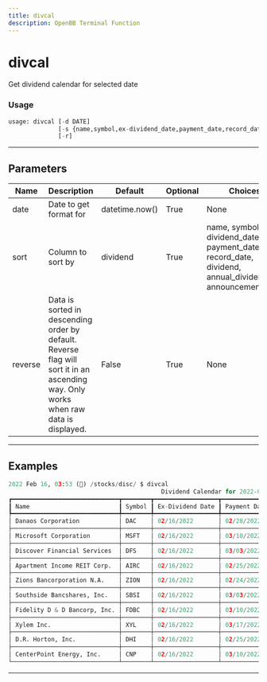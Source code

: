 ```yaml
---
title: divcal
description: OpenBB Terminal Function
---
```


# divcal

Get dividend calendar for selected date

### Usage

```python
usage: divcal [-d DATE]
              [-s {name,symbol,ex-dividend_date,payment_date,record_date,dividend,annual_dividend,announcement_date}]
              [-r]
```

---

## Parameters

| Name | Description | Default | Optional | Choices |
| ---- | ----------- | ------- | -------- | ------- |
| date | Date to get format for | datetime.now() | True | None |
| sort | Column to sort by | dividend | True | name, symbol, ex-dividend_date, payment_date, record_date, dividend, annual_dividend, announcement_date |
| reverse | Data is sorted in descending order by default. Reverse flag will sort it in an ascending way. Only works when raw data is displayed. | False | True | None |
---

## Examples

```python
2022 Feb 16, 03:53 (🦋) /stocks/disc/ $ divcal
                                           Dividend Calendar for 2022-02-16
┏━━━━━━━━━━━━━━━━━━━━━━━━━━━━━━┳━━━━━━━━┳━━━━━━━━━━━━━━━━━━┳━━━━━━━━━━━━━━┳━━━━━━━━━━━━━┳━━━━━━━━━━┳━━━━━━━━━━━━━━━━━┓
┃ Name                         ┃ Symbol ┃ Ex-Dividend Date ┃ Payment Date ┃ Record Date ┃ Dividend ┃ Annual Dividend ┃
┡━━━━━━━━━━━━━━━━━━━━━━━━━━━━━━╇━━━━━━━━╇━━━━━━━━━━━━━━━━━━╇━━━━━━━━━━━━━━╇━━━━━━━━━━━━━╇━━━━━━━━━━╇━━━━━━━━━━━━━━━━━┩
│ Danaos Corporation           │ DAC    │ 02/16/2022       │ 02/28/2022   │ 02/17/2022  │ 0.75     │ 3.00            │
├──────────────────────────────┼────────┼──────────────────┼──────────────┼─────────────┼──────────┼─────────────────┤
│ Microsoft Corporation        │ MSFT   │ 02/16/2022       │ 03/10/2022   │ 02/17/2022  │ 0.62     │ 2.48            │
├──────────────────────────────┼────────┼──────────────────┼──────────────┼─────────────┼──────────┼─────────────────┤
│ Discover Financial Services  │ DFS    │ 02/16/2022       │ 03/03/2022   │ 02/17/2022  │ 0.50     │ 2.00            │
├──────────────────────────────┼────────┼──────────────────┼──────────────┼─────────────┼──────────┼─────────────────┤
│ Apartment Income REIT Corp.  │ AIRC   │ 02/16/2022       │ 02/25/2022   │ 02/17/2022  │ 0.45     │ 1.80            │
├──────────────────────────────┼────────┼──────────────────┼──────────────┼─────────────┼──────────┼─────────────────┤
│ Zions Bancorporation N.A.    │ ZION   │ 02/16/2022       │ 02/24/2022   │ 02/17/2022  │ 0.38     │ 1.52            │
├──────────────────────────────┼────────┼──────────────────┼──────────────┼─────────────┼──────────┼─────────────────┤
│ Southside Bancshares, Inc.   │ SBSI   │ 02/16/2022       │ 03/03/2022   │ 02/17/2022  │ 0.34     │ 1.36            │
├──────────────────────────────┼────────┼──────────────────┼──────────────┼─────────────┼──────────┼─────────────────┤
│ Fidelity D & D Bancorp, Inc. │ FDBC   │ 02/16/2022       │ 03/10/2022   │ 02/17/2022  │ 0.33     │ 1.32            │
├──────────────────────────────┼────────┼──────────────────┼──────────────┼─────────────┼──────────┼─────────────────┤
│ Xylem Inc.                   │ XYL    │ 02/16/2022       │ 03/17/2022   │ 02/17/2022  │ 0.30     │ 1.20            │
├──────────────────────────────┼────────┼──────────────────┼──────────────┼─────────────┼──────────┼─────────────────┤
│ D.R. Horton, Inc.            │ DHI    │ 02/16/2022       │ 02/25/2022   │ 02/17/2022  │ 0.23     │ 0.90            │
├──────────────────────────────┼────────┼──────────────────┼──────────────┼─────────────┼──────────┼─────────────────┤
│ CenterPoint Energy, Inc.     │ CNP    │ 02/16/2022       │ 03/10/2022   │ 02/17/2022  │ 0.17     │ 0.68            │
└──────────────────────────────┴────────┴──────────────────┴──────────────┴─────────────┴──────────┴─────────────────┘
```

---


